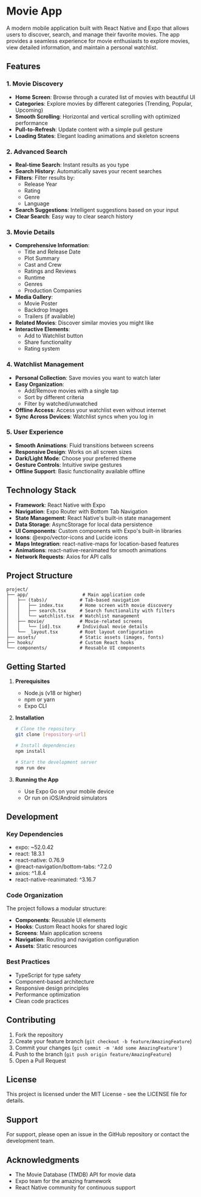 # Movie App

A modern mobile application built with React Native and Expo that allows users to discover, search, and manage their favorite movies. The app provides a seamless experience for movie enthusiasts to explore movies, view detailed information, and maintain a personal watchlist.

## Features

### 1. Movie Discovery
- **Home Screen**: Browse through a curated list of movies with beautiful UI
- **Categories**: Explore movies by different categories (Trending, Popular, Upcoming)
- **Smooth Scrolling**: Horizontal and vertical scrolling with optimized performance
- **Pull-to-Refresh**: Update content with a simple pull gesture
- **Loading States**: Elegant loading animations and skeleton screens

### 2. Advanced Search
- **Real-time Search**: Instant results as you type
- **Search History**: Automatically saves your recent searches
- **Filters**: Filter results by:
  - Release Year
  - Rating
  - Genre
  - Language
- **Search Suggestions**: Intelligent suggestions based on your input
- **Clear Search**: Easy way to clear search history

### 3. Movie Details
- **Comprehensive Information**:
  - Title and Release Date
  - Plot Summary
  - Cast and Crew
  - Ratings and Reviews
  - Runtime
  - Genres
  - Production Companies
- **Media Gallery**:
  - Movie Poster
  - Backdrop Images
  - Trailers (if available)
- **Related Movies**: Discover similar movies you might like
- **Interactive Elements**:
  - Add to Watchlist button
  - Share functionality
  - Rating system

### 4. Watchlist Management
- **Personal Collection**: Save movies you want to watch later
- **Easy Organization**:
  - Add/Remove movies with a single tap
  - Sort by different criteria
  - Filter by watched/unwatched
- **Offline Access**: Access your watchlist even without internet
- **Sync Across Devices**: Watchlist syncs when you log in

### 5. User Experience
- **Smooth Animations**: Fluid transitions between screens
- **Responsive Design**: Works on all screen sizes
- **Dark/Light Mode**: Choose your preferred theme
- **Gesture Controls**: Intuitive swipe gestures
- **Offline Support**: Basic functionality available offline

## Technology Stack

- **Framework**: React Native with Expo
- **Navigation**: Expo Router with Bottom Tab Navigation
- **State Management**: React Native's built-in state management
- **Data Storage**: AsyncStorage for local data persistence
- **UI Components**: Custom components with Expo's built-in libraries
- **Icons**: @expo/vector-icons and Lucide icons
- **Maps Integration**: react-native-maps for location-based features
- **Animations**: react-native-reanimated for smooth animations
- **Network Requests**: Axios for API calls

## Project Structure

```
project/
├── app/                    # Main application code
│   ├── (tabs)/            # Tab-based navigation
│   │   ├── index.tsx      # Home screen with movie discovery
│   │   ├── search.tsx     # Search functionality with filters
│   │   └── watchlist.tsx  # Watchlist management
│   ├── movie/             # Movie-related screens
│   │   └── [id].tsx      # Individual movie details
│   └── _layout.tsx        # Root layout configuration
├── assets/                # Static assets (images, fonts)
├── hooks/                 # Custom React hooks
└── components/            # Reusable UI components
```

## Getting Started

1. **Prerequisites**
   - Node.js (v18 or higher)
   - npm or yarn
   - Expo CLI

2. **Installation**
   ```bash
   # Clone the repository
   git clone [repository-url]

   # Install dependencies
   npm install

   # Start the development server
   npm run dev
   ```

3. **Running the App**
   - Use Expo Go on your mobile device
   - Or run on iOS/Android simulators

## Development

### Key Dependencies

- expo: ~52.0.42
- react: 18.3.1
- react-native: 0.76.9
- @react-navigation/bottom-tabs: ^7.2.0
- axios: ^1.8.4
- react-native-reanimated: ^3.16.7

### Code Organization

The project follows a modular structure:
- **Components**: Reusable UI elements
- **Hooks**: Custom React hooks for shared logic
- **Screens**: Main application screens
- **Navigation**: Routing and navigation configuration
- **Assets**: Static resources

### Best Practices

- TypeScript for type safety
- Component-based architecture
- Responsive design principles
- Performance optimization
- Clean code practices

## Contributing

1. Fork the repository
2. Create your feature branch (`git checkout -b feature/AmazingFeature`)
3. Commit your changes (`git commit -m 'Add some AmazingFeature'`)
4. Push to the branch (`git push origin feature/AmazingFeature`)
5. Open a Pull Request

## License

This project is licensed under the MIT License - see the LICENSE file for details.

## Support

For support, please open an issue in the GitHub repository or contact the development team.

## Acknowledgments

- The Movie Database (TMDB) API for movie data
- Expo team for the amazing framework
- React Native community for continuous support 